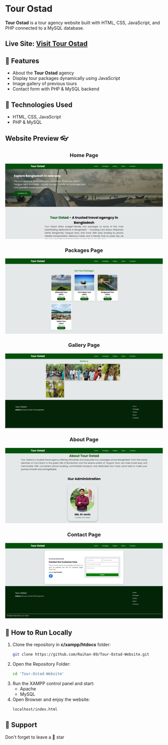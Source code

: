 # Tour Ostad

**Tour Ostad** is a tour agency website built with HTML, CSS, JavaScript, and PHP connected to a MySQL database.  

## **Live Site:** [Visit Tour Ostad](https://raihan-89.github.io/Tour-Ostad-Website/)
## 🌟 Features

- About the **Tour Ostad** agency
- Display tour packages dynamically using JavaScript
- Image gallery of previous tours
- Contact form with PHP & MySQL backend

## 📁 Technologies Used

- HTML, CSS, JavaScript
- PHP & MySQL

## Website Preview 👓

<h3 align="center">Home Page</h3>

![Tour-Ostad-Website](assets/images/Website_Images/Home.png)

<h3 align="center">Packages Page</h3>

![Tour-Ostad-Website](assets/images/Website_Images/Packages.png)

<h3 align="center">Gallery Page</h3>

![Tour-Ostad-Website](assets/images/Website_Images/Gallery.png)

<h3 align="center">About Page</h3>

![Tour-Ostad-Website](assets/images/Website_Images/About.png)

<h3 align="center">Contact Page</h3>

![Tour-Ostad-Website](assets/images/Website_Images/Contact.png)



## 🔌  How to Run Locally

1. Clone the repository in **c/xampp/htdocs** folder:
   ```bash
   git clone https://github.com/Raihan-89/Tour-Ostad-Website.git
2. Open the Repository Folder:
   ```bash
   cd 'Tour-Ostad-Website'
3. Run the XAMPP control panel and start:
   - Apache
   - MySQL
4. Open Browser and enjoy the website:
   ```bash
   localhost/index.html

## 🙏 Support

Don't forget to leave a 🌟 star
